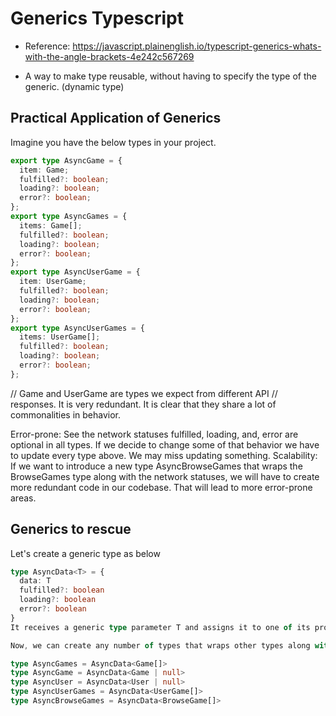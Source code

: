 # Generics Typescript

- Reference: https://javascript.plainenglish.io/typescript-generics-whats-with-the-angle-brackets-4e242c567269

- A way to make type reusable, without having to specify the type of the generic. (dynamic type)

## Practical Application of Generics

Imagine you have the below types in your project.

```ts
export type AsyncGame = {
  item: Game;
  fulfilled?: boolean;
  loading?: boolean;
  error?: boolean;
};
export type AsyncGames = {
  items: Game[];
  fulfilled?: boolean;
  loading?: boolean;
  error?: boolean;
};
export type AsyncUserGame = {
  item: UserGame;
  fulfilled?: boolean;
  loading?: boolean;
  error?: boolean;
};
export type AsyncUserGames = {
  items: UserGame[];
  fulfilled?: boolean;
  loading?: boolean;
  error?: boolean;
};
```

// Game and UserGame are types we expect from different API
// responses.
It is very redundant. It is clear that they share a lot of commonalities in behavior.

Error-prone: See the network statuses fulfilled, loading, and, error are optional in all types. If we decide to change some of that behavior we have to update every type above. We may miss updating something.
Scalability: If we want to introduce a new type AsyncBrowseGames that wraps the BrowseGames type along with the network statuses, we will have to create more redundant code in our codebase. That will lead to more error-prone areas.

## Generics to rescue

Let's create a generic type as below

```ts
type AsyncData<T> = {
  data: T
  fulfilled?: boolean
  loading?: boolean
  error?: boolean
}
It receives a generic type parameter T and assigns it to one of its properties named data.

Now, we can create any number of types that wraps other types along with the network statuses.

type AsyncGames = AsyncData<Game[]>
type AsyncGame = AsyncData<Game | null>
type AsyncUser = AsyncData<User | null>
type AsyncUserGames = AsyncData<UserGame[]>
type AsyncBrowseGames = AsyncData<BrowseGame[]>
```
